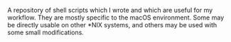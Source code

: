 A repository of shell scripts which I wrote and which are useful for my
workflow. They are mostly specific to the macOS environment. Some may be
directly usable on other \*NIX systems, and others may be used with some
small modifications.
